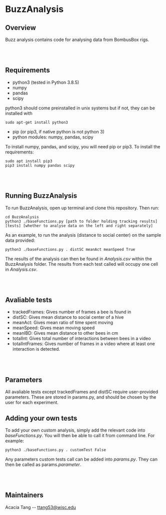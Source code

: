 # BuzzAnalysis
## Overview
Buzz analysis contains code for analysing data from BombusBox rigs.

<br><br>

## Requirements
- python3 (tested in Python 3.8.5)
- numpy
- pandas
- scipy

python3 should come preinstalled in unix systems but if not, they can be installed with
```
sudo apt-get install python3
```

- pip (or pip3, if native python is not python 3)
- python modules: numpy, pandas, scipy

To install numpy, pandas, and scipy, you will need pip or pip3. To install the requirements:
```
sudo apt install pip3
pip3 install numpy pandas scipy
```

<br><br>

## Running BuzzAnalysis
To run BuzzAnalysis, open up terminal and clone this repository. Then run:

```
cd BuzzAnalysis
python3 ./baseFunctions.py [path to folder holding tracking results] [tests] [whether to analyse data on the left and right separately]
```

As an example, to run the analysis (distance to social center) on the sample data provided:
```
python3 ./baseFunctions.py . distSC meanAct meanSpeed True
```

The results of the analysis can then be found in *Analysis.csv* within the BuzzAnalysis folder. The results from each test called will occupy one cell in *Analysis.csv*.

<br><br>

## Avaliable tests
- trackedFrames: Gives number of frames a bee is found in
- distSC: Gives mean distance to social center of a hive
- meanAct: Gives mean ratio of time spent moving
- meanSpeed: Gives mean moving speed
- meanIBD: Gives mean distance to other bees in cm
- totalInt: Gives total number of interactions between bees in a video
- totalIntFrames: Gives number of frames in a video where at least one interaction is detected.

<br><br>

## Parameters
All avaliable tests except trackedFrames and distSC require user-provided parameters. These are stored in params.py, and should be chosen by the user for each experiment.

## Adding your own tests
To add your own custom analysis, simply add the relevant code into *baseFunctions.py*. You will then be able to call it from command line. For example:
```
python3 ./baseFunctions.py . customTest False
```

Any parameters custom tests call can be added into *params.py*. They can then be called as params.*parameter*.

<br><br>
## Maintainers
Acacia Tang --  [ttang53@wisc.edu](mailto:ttang53@wisc.edu)